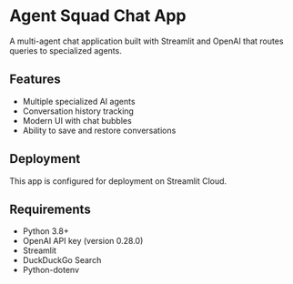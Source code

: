 # Agent Squad Chat App

A multi-agent chat application built with Streamlit and OpenAI that routes queries to specialized agents.

## Features

- Multiple specialized AI agents
- Conversation history tracking
- Modern UI with chat bubbles
- Ability to save and restore conversations

## Deployment

This app is configured for deployment on Streamlit Cloud.

## Requirements

- Python 3.8+
- OpenAI API key (version 0.28.0)
- Streamlit
- DuckDuckGo Search
- Python-dotenv
